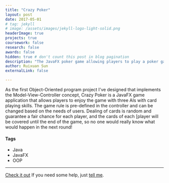 ```yaml
---
title: "Crazy Poker"
layout: post
date: 2017-05-01
# tag: jekyll
# image: /assets/images/jekyll-logo-light-solid.png
headerImage: true
projects: true
coursework: false
research: false
awards: false
hidden: true # don't count this post in blog pagination
description: "The JavaFX poker game allowing players to play a poker game with 3 AIs."
author: Ruixuan Sun
externalLink: false

---
```


As the first Object-Oriented program project I've designed that implements the Model-View-Controller concept, Crazy Poker is a JavaFX game application that allows players to enjoy the game with three AIs with card playing skills. The game rule is pre-defined in the controller and can be changed based on the needs of users. Dealing of cards is random and guarantee a fair chance for each player, and the cards of each [player will be covered until the end of the game, so no one would really know what would happen in the next round!

#### Tags

- Java
- JavaFX
- OOP

---
[Check it out](https://github.com/sophiasun0515/Poker_Game) If you need some help, just [tell me](https://github.com/sophiasun0515/Poker_Game/issues).
